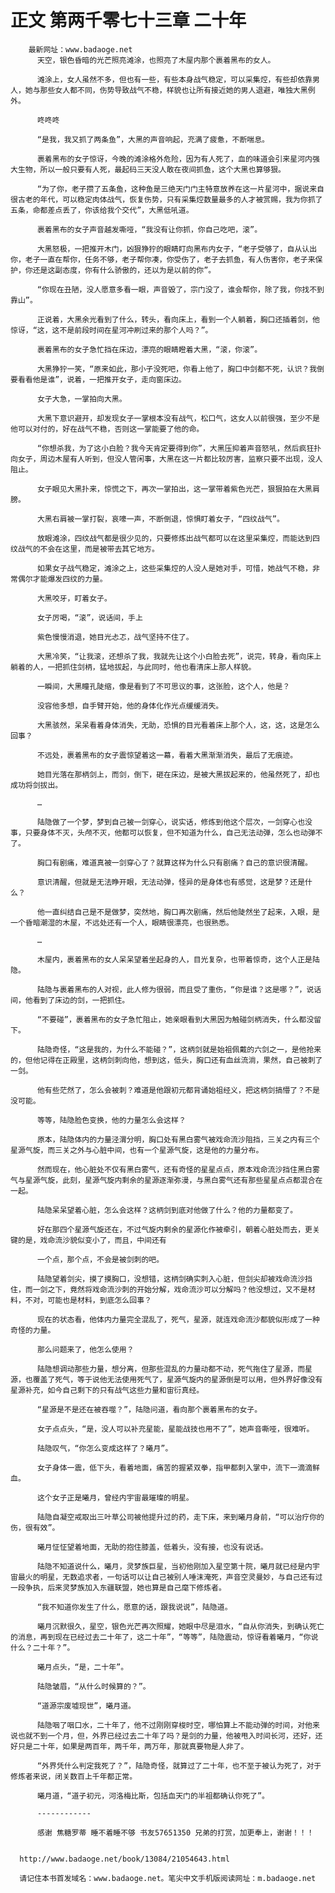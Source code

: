 # 正文 第两千零七十三章 二十年
        最新网址：www.badaoge.net
          天空，银色昏暗的光芒照亮滩涂，也照亮了木屋内那个裹着黑布的女人。
      
          滩涂上，女人虽然不多，但也有一些，有些本身战气稳定，可以采集焢，有些却依靠男人，她与那些女人都不同，伤势导致战气不稳，样貌也让所有接近她的男人退避，唯独大黑例外。
      
          咚咚咚
      
          “是我，我又抓了两条鱼”，大黑的声音响起，充满了疲惫，不断喘息。
      
          裹着黑布的女子惊讶，今晚的滩涂格外危险，因为有人死了，血的味道会引来星河内强大生物，所以一般只要有人死，最起码三天没人敢在夜间抓鱼，这个大黑也算够狠。
      
          “为了你，老子攒了五条鱼，这种鱼是三绝天门门主特意放养在这一片星河中，据说来自很古老的年代，可以稳定肉体战气，恢复伤势，只有采集焢数量最多的人才被赏赐，我为你抓了五条，命都差点丢了，你该给我个交代”，大黑低吼道。
      
          裹着黑布的女子声音越发嘶哑，“我没有让你抓，你自己吃吧，滚”。
      
          大黑怒极，一把推开木门，凶狠狰狞的眼睛盯向黑布内女子，“老子受够了，自从认出你，老子一直在帮你，任务不够，老子帮你凑，你受伤了，老子去抓鱼，有人伤害你，老子来保护，你还是这副态度，你有什么骄傲的，还以为是以前的你”。
      
          “你现在丑陋，没人愿意多看一眼，声音毁了，宗门没了，谁会帮你，除了我，你找不到靠山”。
      
          正说着，大黑余光看到了什么，转头，看向床上，看到一个人躺着，胸口还插着剑，他惊讶，“这，这不是前段时间在星河冲刷过来的那个人吗？”。
      
          裹着黑布的女子急忙挡在床边，漂亮的眼睛瞪着大黑，“滚，你滚”。
      
          大黑狰狞一笑，“原来如此，那小子没死吧，你看上他了，胸口中剑都不死，认识？我倒要看看他是谁”，说着，一把推开女子，走向窗床边。
      
          女子大急，一掌拍向大黑。
      
          大黑下意识避开，却发现女子一掌根本没有战气，松口气，这女人以前很强，至少不是他可以对付的，好在战气不稳，否则这一掌能要了他的命。
      
          “你想杀我，为了这小白脸？我今天肯定要得到你”，大黑压抑着声音怒吼，然后疯狂扑向女子，周边木屋有人听到，但没人管闲事，大黑在这一片都比较厉害，监察只要不出现，没人阻止。
      
          女子眼见大黑扑来，惊慌之下，再次一掌拍出，这一掌带着紫色光芒，狠狠拍在大黑肩膀。
      
          大黑右肩被一掌打裂，哀嚎一声，不断倒退，惊惧盯着女子，“四纹战气”。
      
          放眼滩涂，四纹战气都是很少见的，只要修炼出战气都可以在这里采集焢，而能达到四纹战气的不会在这里，而是被带去其它地方。
      
          如果女子战气稳定，滩涂之上，这些采集焢的人没人是她对手，可惜，她战气不稳，非常偶尔才能爆发四纹的力量。
      
          大黑咬牙，盯着女子。
      
          女子厉喝，“滚”，说话间，手上
      
          紫色慢慢消退，她目光忐忑，战气坚持不住了。
      
          大黑冷笑，“让我滚，还想杀了我，我就先让这个小白脸去死”，说完，转身，看向床上躺着的人，一把抓住剑柄，猛地拔起，与此同时，他也看清床上那人样貌。
      
          一瞬间，大黑瞳孔陡缩，像是看到了不可思议的事，这张脸，这个人，他是？
      
          没容他多想，自手臂开始，他的身体化作光点缓缓消失。
      
          大黑骇然，呆呆看着身体消失，无助，恐惧的目光看着床上那个人，这，这，这是怎么回事？
      
          不远处，裹着黑布的女子震惊望着这一幕，看着大黑渐渐消失，最后了无痕迹。
      
          她目光落在那柄剑上，而剑，倒下，砸在床边，是被大黑拔起来的，他虽然死了，却也成功将剑拔出。
      
          …
      
          陆隐做了一个梦，梦到自己被一剑穿心，说实话，修炼到他这个层次，一剑穿心也没事，只要身体不灭，头颅不灭，他都可以恢复，但不知道为什么，自己无法动弹，怎么也动弹不了。
      
          胸口有剧痛，难道真被一剑穿心了？就算这样为什么只有剧痛？自己的意识很清醒。
      
          意识清醒，但就是无法睁开眼，无法动弹，怪异的是身体也有感觉，这是梦？还是什么？
      
          他一直纠结自己是不是做梦，突然地，胸口再次剧痛，然后他陡然坐了起来，入眼，是一个昏暗潮湿的木屋，不远处还有一个人，眼睛很漂亮，也很熟悉。
      
          …
      
          木屋内，裹着黑布的女人呆呆望着坐起身的人，目光复杂，也带着惊奇，这个人正是陆隐。
      
          陆隐与裹着黑布的人对视，此人修为很弱，而且受了重伤，“你是谁？这是哪？”，说话间，他看到了床边的剑，一把抓住。
      
          “不要碰”，裹着黑布的女子急忙阻止，她亲眼看到大黑因为触碰剑柄消失，什么都没留下。
      
          陆隐奇怪，“这是我的，为什么不能碰？”，这柄剑就是始祖佩戴的六剑之一，是他抢来的，但他记得在正殿里，这柄剑刺向他，想到这，低头，胸口还有血丝流淌，果然，自己被刺了一剑。
      
          他有些茫然了，怎么会被刺？难道是他跟初元都背诵始祖经义，把这柄剑搞懵了？不是没可能。
      
          等等，陆隐脸色变换，他的力量怎么会这样？
      
          原本，陆隐体内的力量泾渭分明，胸口处有黑白雾气被戏命流沙阻挡，三关之内有三个星源气旋，而三关之外与心脏中间，也有一个星源气旋，这是他的力量分布。
      
          然而现在，他心脏处不仅有黑白雾气，还有奇怪的星星点点，原本戏命流沙挡住黑白雾气与星源气旋，此刻，星源气旋内剩余的星源逐渐弥漫，与黑白雾气还有那些星星点点都混合在一起。
      
          陆隐呆呆望着心脏，怎么会这样？这柄剑到底对他做了什么？他的力量都变了。
      
          好在那四个星源气旋还在，不过气旋内剩余的星源化作被牵引，朝着心脏处而去，更关键的是，戏命流沙貌似变小了，而且，中间还有
      
          一个点，那个点，不会是被剑刺的吧。
      
          陆隐望着剑尖，摸了摸胸口，没想错，这柄剑确实刺入心脏，但剑尖却被戏命流沙挡住，而一剑之下，竟然将戏命流沙刺的开始分解，戏命流沙可以分解吗？他没想过，又不是材料，不对，可能也是材料，到底怎么回事？
      
          现在的状态看，他体内力量完全混乱了，死气，星源，就连戏命流沙都貌似形成了一种奇怪的力量。
      
          那么问题来了，他怎么使用？
      
          陆隐想调动那些力量，想分离，但那些混乱的力量动都不动，死气拖住了星源，而星源，也覆盖了死气，等于说他无法使用死气了，星源气旋内的星源倒是可以用，但外界好像没有星源补充，如今自己剩下的只有战气这些力量和宙衍真经。
      
          “星源是不是还在被吞噬？”，陆隐问道，看向那个裹着黑布的女子。
      
          女子点点头，“是，没人可以补充星能，星能战技也用不了”，她声音嘶哑，很难听。
      
          陆隐叹气，“你怎么变成这样了？曦月”。
      
          女子身体一震，低下头，看着地面，痛苦的握紧双拳，指甲都刺入掌中，流下一滴滴鲜血。
      
          这个女子正是曦月，曾经内宇宙最璀璨的明星。
      
          陆隐自凝空戒取出三叶草公司被他提升过的药，走下床，来到曦月身前，“可以治疗你的伤，很有效”。
      
          曦月怔怔望着地面，无助的抱住膝盖，低着头，没有接，也没有说话。
      
          陆隐不知道说什么，曦月，灵梦族巨星，当初他刚加入星空第十院，曦月就已经是内宇宙最火的明星，无数追求者，一句话可以让自己被别人唾沫淹死，声音空灵曼妙，与自己还有过一段争执，后来灵梦族加入东疆联盟，她也算是自己麾下修炼者。
      
          “我不知道你发生了什么，愿意的话，跟我说说”，陆隐道。
      
          曦月沉默很久，星空，银色光芒再次照耀，她眼中尽是泪水，“自从你消失，到确认死亡的消息，再到现在已经过去二十年了，这二十年”，“等等”，陆隐震动，惊讶看着曦月，“你说什么？二十年？”。
      
          曦月点头，“是，二十年”。
      
          陆隐皱眉，“从什么时候算的？”。
      
          “道源宗废墟现世”，曦月道。
      
          陆隐咽了咽口水，二十年了，他不过刚刚穿梭时空，哪怕算上不能动弹的时间，对他来说也就不到一个月，但，外界已经过去二十年了吗？是剑的力量，他被甩入时间长河，还好，还好只是二十年，如果是两百年，两千年，两万年，那就真要物是人非了。
      
          “外界凭什么判定我死了？”，陆隐奇怪，就算过了二十年，也不至于被认为死了，对于修炼者来说，闭关数百上千年都正常。
      
          曦月道，“道子初元，河洛梅比斯，包括血天门的半祖都确认你死了”。
      
          ------------
      
          感谢 焦糖罗蒂 睡不着睡不够 书友57651350 兄弟的打赏，加更奉上，谢谢！！！
      
      
      http://www.badaoge.net/book/13084/21054643.html
      
      请记住本书首发域名：www.badaoge.net。笔尖中文手机版阅读网址：m.badaoge.net